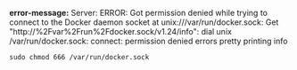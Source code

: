 **error-message:** Server:
ERROR: Got permission denied while trying to connect to the Docker daemon socket at unix:///var/run/docker.sock: Get "http://%2Fvar%2Frun%2Fdocker.sock/v1.24/info": dial unix /var/run/docker.sock: connect: permission denied
errors pretty printing info

```base
sudo chmod 666 /var/run/docker.sock
```